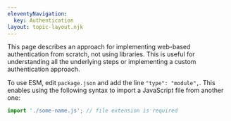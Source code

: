 ```yaml
---
eleventyNavigation:
  key: Authentication
layout: topic-layout.njk
---
```


This page describes an approach for implementing
web-based authentication from scratch, not using libraries.
This is useful for understanding all the underlying steps
or implementing a custom authentication approach.

To use ESM, edit `package.json` and add the line `"type": "module",`.
This enables using the following syntax to
import a JavaScript file from another one:

```js
import './some-name.js'; // file extension is required
```
